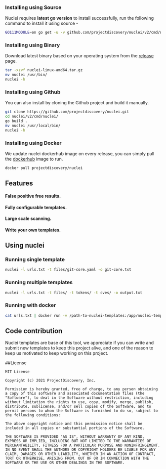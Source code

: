 ### Installing using Source

Nuclei requires **latest go version** to install successfully, run the following command to install it using source -

```bash
GO111MODULE=on go get -u -v github.com/projectdiscovery/nuclei/v2/cmd/nuclei
```
### Installing using Binary

Download latest binary based on your operating system from the [release](https://github.com/projectdiscovery/nuclei/releases) page.

```bash
tar -xzvf nuclei-linux-amd64.tar.gz
mv nuclei /usr/bin/
nuclei -h
```
### Installing using Github

You can also install by cloning the Github project and build it manually. 

```bash
git clone https://github.com/projectdiscovery/nuclei.git
cd nuclei/v2/cmd/nuclei/
go build .
mv nuclei /usr/local/bin/
nuclei -h
```

### Installing using Docker

We update nuclei dockerhub image on every release, you can simply pull the [dockerhub](https://hub.docker.com/r/projectdiscovery/nuclei) image to run.

```bash
docker pull projectdiscovery/nuclei
```


## Features

#### False positive free results.
#### Fully configurable templates.
#### Large scale scanning.
#### Write your own templates.

## Using nuclei 

### Running single template

```bash
nuclei -l urls.txt -t files/git-core.yaml -o git-core.txt
```

### Running multiple templates

```bash
nuclei -l urls.txt -t files/ -t tokens/ -t cves/ -o output.txt
```
### Running with docker

```bash
cat urls.txt | docker run -v /path-to-nuclei-templates:/app/nuclei-templates -i projectdiscovery/nuclei -t /app/nuclei-templates/exposed-tokens/ > results.txt
```

## Code contribution

Nuclei templates are base of this tool, we appreciate if you can write and submit new templates to keep this project alive, and one of the reason to keep us motivated to keep working on this project. 

##License

```
MIT License

Copyright (c) 2021 ProjectDiscovery, Inc.

Permission is hereby granted, free of charge, to any person obtaining a copy of this software and associated documentation files (the "Software"), to deal in the Software without restriction, including without limitation the rights to use, copy, modify, merge, publish, distribute, sublicense, and/or sell copies of the Software, and to permit persons to whom the Software is furnished to do so, subject to the following conditions:

The above copyright notice and this permission notice shall be included in all copies or substantial portions of the Software.

THE SOFTWARE IS PROVIDED "AS IS", WITHOUT WARRANTY OF ANY KIND, EXPRESS OR IMPLIED, INCLUDING BUT NOT LIMITED TO THE WARRANTIES OF MERCHANTABILITY, FITNESS FOR A PARTICULAR PURPOSE AND NONINFRINGEMENT. IN NO EVENT SHALL THE AUTHORS OR COPYRIGHT HOLDERS BE LIABLE FOR ANY CLAIM, DAMAGES OR OTHER LIABILITY, WHETHER IN AN ACTION OF CONTRACT, TORT OR OTHERWISE, ARISING FROM, OUT OF OR IN CONNECTION WITH THE SOFTWARE OR THE USE OR OTHER DEALINGS IN THE SOFTWARE.
```
